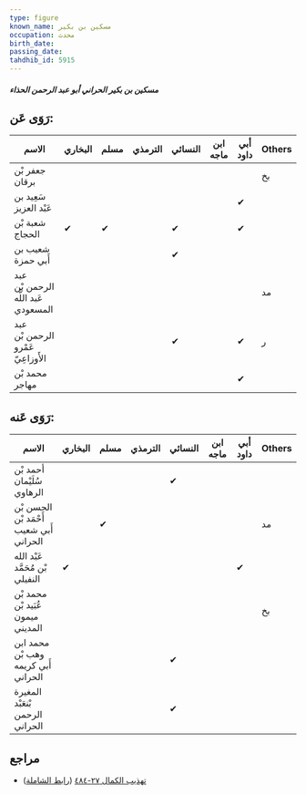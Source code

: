 ```yaml
---
type: figure
known_name: مسكين بن بكير
occupation: محدث
birth_date:
passing_date:
tahdhib_id: 5915
---
```

##### مسكين بن بكير الحراني أبو عبد الرحمن الحذاء

## رَوَى عَن:
| الاسم                               | البخاري | مسلم | الترمذي | النسائي | ابن ماجه | أبي داود | Others |
| ----------------------------------- | ------- | ---- | ------- | ------- | -------- | -------- | ------ |
| جعفر بْن برقان                      |         |      |         |         |          |          | بخ     |
| سَعِيد بن عَبْد العزيز              |         |      |         |         |          | ✔        |        |
| شعبة بْن الحجاج                     | ✔       | ✔    |         | ✔       |          | ✔        |        |
| شعيب بن أَبي حمزة                   |         |      |         | ✔       |          |          |        |
| عبد الرحمن بْن عَبد اللَّه المسعودي |         |      |         |         |          |          | مد     |
| عبد الرحمن بْن عَمْرو الأَوزاعِيّ   |         |      |         | ✔       |          | ✔        | ر      |
| محمد بْن مهاجر                      |         |      |         |         |          | ✔        |        |
## رَوَى عَنه:
| الاسم                                   | البخاري | مسلم | الترمذي | النسائي | ابن ماجه | أبي داود | Others |
| --------------------------------------- | ------- | ---- | ------- | ------- | -------- | -------- | ------ |
| أحمد بْن سُلَيْمان الرهاوي              |         |      |         | ✔       |          |          |        |
| الحسن بْن أَحْمَد بْن أَبي شعيب الحراني |         | ✔    |         |         |          |          | مد     |
| عَبْد الله بْن مُحَمَّد النفيلي         | ✔       |      |         |         |          | ✔        |        |
| محمد بْن عُبَيد بْن ميمون المديني       |         |      |         |         |          |          | بخ     |
| محمد ابن وهب بْن أَبي كريمه الحراني     |         |      |         | ✔       |          |          |        |
| المغيرة بْنعَبْد الرحمن الحراني         |         |      |         | ✔       |          |          |        |
## مراجع
- [تهذيب الكمال ٢٧-٤٨٤](obsidian://open?vault=Tahdhib-al-Kamal&file=Figures/٥٩١٥-مسكين%20بن%20بكير%20الحراني%20أبو%20عبد%20الرحمن%20الحذاء) ([رابط الشاملة](https://shamela.ws/book/3722/14873))